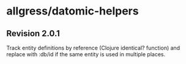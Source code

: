 allgress/datomic-helpers
========================

Revision 2.0.1
--------------
Track entity definitions by reference (Clojure identical? function) and replace with :db/id
if the same entity is used in multiple places.